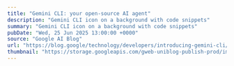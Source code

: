 ```yaml
---
title: "Gemini CLI: your open-source AI agent"
description: "Gemini CLI icon on a background with code snippets"
summary: "Gemini CLI icon on a background with code snippets"
pubDate: "Wed, 25 Jun 2025 13:00:00 +0000"
source: "Google AI Blog"
url: "https://blog.google/technology/developers/introducing-gemini-cli/"
thumbnail: "https://storage.googleapis.com/gweb-uniblog-publish-prod/images/Gemini_CLI_Hero.width-1300.png"
---
```


